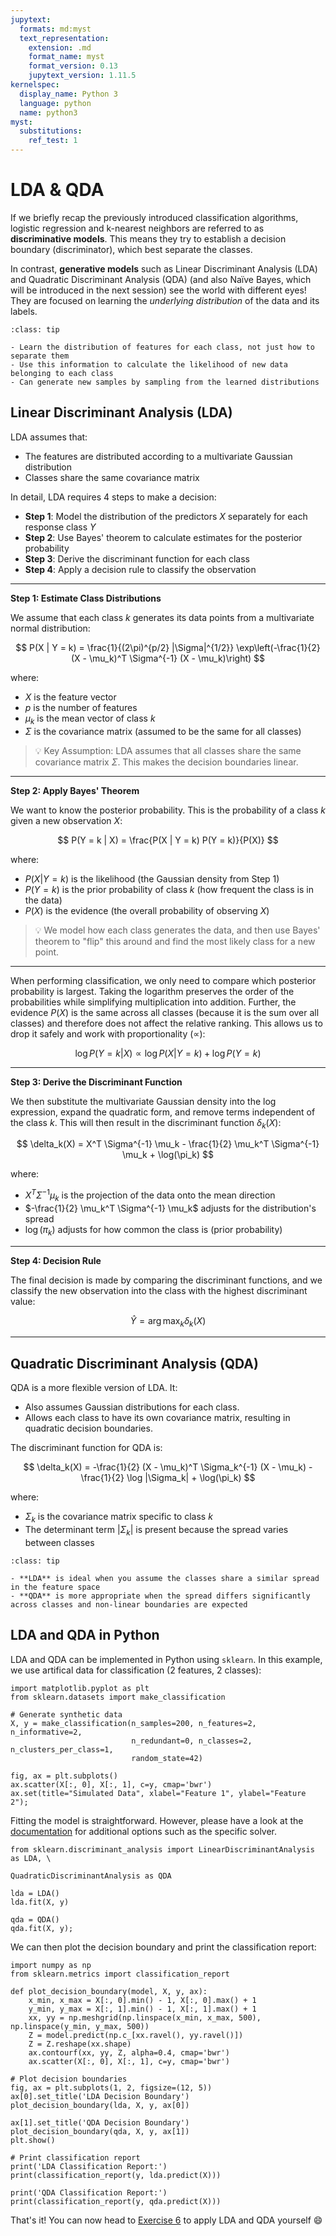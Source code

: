 ```yaml
---
jupytext:
  formats: md:myst
  text_representation:
    extension: .md
    format_name: myst
    format_version: 0.13
    jupytext_version: 1.11.5
kernelspec:
  display_name: Python 3
  language: python
  name: python3
myst:
  substitutions:
    ref_test: 1
---
```


# <i class="fa-solid fa-divide"></i> LDA & QDA


If we briefly recap the previously introduced classification algorithms, logistic regression and k-nearest neighbors are referred to as **discriminative models**. This means they try to establish a decision boundary (discriminator), which best separate the classes. 

In contrast, **generative models** such as Linear Discriminant Analysis (LDA) and Quadratic Discriminant Analysis (QDA) (and also Naïve Bayes, which will be introduced in the next session) see the world with different eyes! They are focused on learning the *underlying distribution* of the data and its labels.

```{admonition} Generative models
:class: tip

- Learn the distribution of features for each class, not just how to separate them
- Use this information to calculate the likelihood of new data belonging to each class
- Can generate new samples by sampling from the learned distributions
```

## Linear Discriminant Analysis (LDA)

LDA assumes that:

- The features are distributed according to a multivariate Gaussian distribution
- Classes share the same covariance matrix

In detail, LDA requires 4 steps to make a decision:

- **Step 1**: Model the distribution of the predictors $X$ separately for each response class $Y$
- **Step 2**: Use Bayes' theorem to calculate estimates for the posterior probability
- **Step 3**: Derive the discriminant function for each class
- **Step 4**: Apply a decision rule to classify the observation

---

**Step 1: Estimate Class Distributions**

We assume that each class $k$ generates its data points from a multivariate normal distribution:

$$
P(X | Y = k) = \frac{1}{(2\pi)^{p/2} |\Sigma|^{1/2}} \exp\left(-\frac{1}{2} (X - \mu_k)^T \Sigma^{-1} (X - \mu_k)\right)
$$

where:

- $X$ is the feature vector
- $p$ is the number of features
- $\mu_k$ is the mean vector of class $k$
- $\Sigma$ is the covariance matrix (assumed to be the same for all classes)

> 💡 Key Assumption: LDA assumes that all classes share the same covariance matrix $\Sigma$. This makes the decision boundaries linear.

---

**Step 2: Apply Bayes' Theorem**

We want to know the posterior probability. This is the probability of a class $k$ given a new observation $X$:

$$
P(Y = k | X) = \frac{P(X | Y = k) P(Y = k)}{P(X)}
$$

where:

- $P(X | Y = k)$ is the likelihood (the Gaussian density from Step 1)
- $P(Y = k)$ is the prior probability of class $k$ (how frequent the class is in the data)
- $P(X)$ is the evidence (the overall probability of observing $X$)

> 💡 We model how each class generates the data, and then use Bayes' theorem to "flip" this around and find the most likely class for a new point.

---

When performing classification, we only need to compare which posterior probability is largest. Taking the logarithm preserves the order of the probabilities while simplifying multiplication into addition. Further, the evidence $P(X)$ is the same across all classes (because it is the sum over all classes) and therefore does not affect the relative ranking. This allows us to drop it safely and work with proportionality ($\propto$):

$$
\log P(Y = k | X) \propto \log P(X | Y = k) + \log P(Y = k)
$$

---

**Step 3: Derive the Discriminant Function**

We then substitute the multivariate Gaussian density into the log expression, expand the quadratic form, and remove terms independent of the class $k$. This will then result in the discriminant function $\delta_k(X)$:

$$
\delta_k(X) = X^T \Sigma^{-1} \mu_k - \frac{1}{2} \mu_k^T \Sigma^{-1} \mu_k + \log(\pi_k)
$$

where:

- $X^T \Sigma^{-1} \mu_k$ is the projection of the data onto the mean direction
- $-\frac{1}{2} \mu_k^T \Sigma^{-1} \mu_k$ adjusts for the distribution's spread
- $\log(\pi_k)$ adjusts for how common the class is (prior probability)

---

**Step 4: Decision Rule**

The final decision is made by comparing the discriminant functions, and we classify the new observation into the class with the highest discriminant value:

$$
\hat{Y} = \arg \max_k \delta_k(X)
$$

---

## Quadratic Discriminant Analysis (QDA)

QDA is a more flexible version of LDA. It:
- Also assumes Gaussian distributions for each class.
- Allows each class to have its own covariance matrix, resulting in quadratic decision boundaries.

The discriminant function for QDA is:

$$
\delta_k(X) = -\frac{1}{2} (X - \mu_k)^T \Sigma_k^{-1} (X - \mu_k) - \frac{1}{2} \log |\Sigma_k| + \log(\pi_k)
$$

where:
- $\Sigma_k$ is the covariance matrix specific to class $k$
- The determinant term $|\Sigma_k|$ is present because the spread varies between classes 


```{admonition} Choosing Between LDA and QDA
:class: tip

- **LDA** is ideal when you assume the classes share a similar spread in the feature space
- **QDA** is more appropriate when the spread differs significantly across classes and non-linear boundaries are expected
```


## LDA and QDA in Python

LDA and QDA can be implemented in Python using `sklearn`. In this example, we use artifical data for classification (2 features, 2 classes):

```{code-cell} ipython3
import matplotlib.pyplot as plt
from sklearn.datasets import make_classification

# Generate synthetic data
X, y = make_classification(n_samples=200, n_features=2, n_informative=2, 
                           n_redundant=0, n_classes=2, n_clusters_per_class=1, 
                           random_state=42)

fig, ax = plt.subplots()
ax.scatter(X[:, 0], X[:, 1], c=y, cmap='bwr')
ax.set(title="Simulated Data", xlabel="Feature 1", ylabel="Feature 2");
```

Fitting the model is straightforward. However, please have a look at the [documentation](https://scikit-learn.org/stable/api/sklearn.discriminant_analysis.html) for additional options such as the specific solver.

```{code-cell} ipython3
from sklearn.discriminant_analysis import LinearDiscriminantAnalysis as LDA, \
                                          QuadraticDiscriminantAnalysis as QDA

lda = LDA()
lda.fit(X, y)

qda = QDA()
qda.fit(X, y);
```

We can then plot the decision boundary and print the classification report:

```{code-cell} ipython3
import numpy as np
from sklearn.metrics import classification_report

def plot_decision_boundary(model, X, y, ax):
    x_min, x_max = X[:, 0].min() - 1, X[:, 0].max() + 1
    y_min, y_max = X[:, 1].min() - 1, X[:, 1].max() + 1
    xx, yy = np.meshgrid(np.linspace(x_min, x_max, 500), np.linspace(y_min, y_max, 500))
    Z = model.predict(np.c_[xx.ravel(), yy.ravel()])
    Z = Z.reshape(xx.shape)
    ax.contourf(xx, yy, Z, alpha=0.4, cmap='bwr')
    ax.scatter(X[:, 0], X[:, 1], c=y, cmap='bwr')

# Plot decision boundaries
fig, ax = plt.subplots(1, 2, figsize=(12, 5))
ax[0].set_title('LDA Decision Boundary')
plot_decision_boundary(lda, X, y, ax[0])

ax[1].set_title('QDA Decision Boundary')
plot_decision_boundary(qda, X, y, ax[1])
plt.show()

# Print classification report
print('LDA Classification Report:')
print(classification_report(y, lda.predict(X)))

print('QDA Classification Report:')
print(classification_report(y, qda.predict(X)))
```

That's it! You can now head to [Exercise 6](Exercises) to apply LDA and QDA yourself 😄